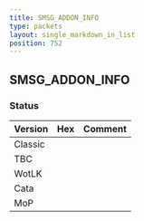 ```yaml
---
title: SMSG_ADDON_INFO
type: packets
layout: single_markdown_in_list
position: 752
---
```


## SMSG_ADDON_INFO

### Status

Version | Hex | Comment
---------- | ---------- | ---------- 
Classic |  |  
TBC |  |  
WotLK |  |  
Cata |  |  
MoP |  |  